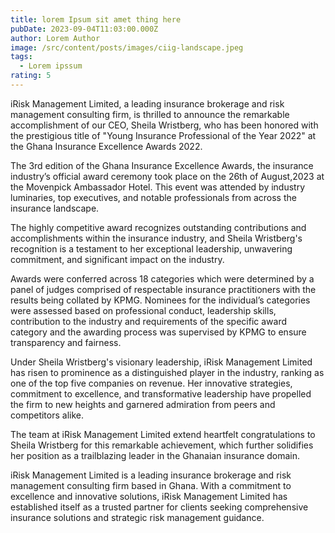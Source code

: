 ```yaml
---
title: lorem Ipsum sit amet thing here
pubDate: 2023-09-04T11:03:00.000Z
author: Lorem Author
image: /src/content/posts/images/ciig-landscape.jpeg
tags:
  - Lorem ipssum
rating: 5
---
```

iRisk Management Limited, a leading insurance brokerage and risk management consulting firm, is thrilled to announce the remarkable accomplishment of our CEO, Sheila Wristberg, who has been honored with the prestigious title of "Young Insurance Professional of the Year 2022" at the Ghana Insurance Excellence Awards 2022.

The 3rd edition of the Ghana Insurance Excellence Awards, the insurance industry’s official award ceremony took place on the 26th of August,2023 at the Movenpick Ambassador Hotel. This event was attended by industry luminaries, top executives, and notable professionals from across the insurance landscape. 




The highly competitive award recognizes outstanding contributions and accomplishments within the insurance industry, and Sheila Wristberg's recognition is a testament to her exceptional leadership, unwavering commitment, and significant impact on the industry.



Awards were conferred across 18 categories which were determined by a panel of judges comprised of respectable insurance practitioners with the results being collated by KPMG. Nominees for the individual’s categories were assessed based on professional conduct, leadership skills, contribution to the industry and requirements of the specific award category and the awarding process was supervised by KPMG to ensure transparency and fairness.



Under Sheila Wristberg's visionary leadership, iRisk Management Limited has risen to prominence as a distinguished player in the industry, ranking as one of the top five companies on revenue. Her innovative strategies, commitment to excellence, and transformative leadership have propelled the firm to new heights and garnered admiration from peers and competitors alike.

The team at iRisk Management Limited extend heartfelt congratulations to Sheila Wristberg for this remarkable achievement, which further solidifies her position as a trailblazing leader in the Ghanaian insurance domain.

iRisk Management Limited is a leading insurance brokerage and risk management consulting firm based in Ghana. With a commitment to excellence and innovative solutions, iRisk Management Limited has established itself as a trusted partner for clients seeking comprehensive insurance solutions and strategic risk management guidance.
